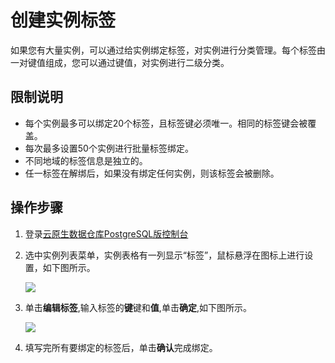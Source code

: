 # 创建实例标签

如果您有大量实例，可以通过给实例绑定标签，对实例进行分类管理。每个标签由一对键值组成，您可以通过键值，对实例进行二级分类。

## 限制说明

-   每个实例最多可以绑定20个标签，且标签键必须唯一。相同的标签键会被覆盖。
-   每次最多设置50个实例进行批量标签绑定。
-   不同地域的标签信息是独立的。
-   任一标签在解绑后，如果没有绑定任何实例，则该标签会被删除。

## 操作步骤

1.  登录[云原生数据仓库PostgreSQL版控制台](https://gpdbnext.console.aliyun.com/)
2.  选中实例列表菜单，实例表格有一列显示“标签”，鼠标悬浮在图标上进行设置，如下图所示。

    ![](https://static-aliyun-doc.oss-accelerate.aliyuncs.com/assets/img/zh-CN/1870164951/p67455.jpg)

3.  单击**编辑标签**,输入标签的**键**键和**值**,单击**确定**,如下图所示。

    ![](../images/p67456.jpg)

4.  填写完所有要绑定的标签后，单击**确认**完成绑定。

